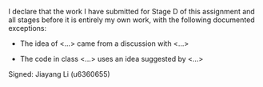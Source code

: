 I declare that the work I have submitted for Stage D of this assignment and all stages before it is entirely my own work, with the following documented exceptions:

* The idea of <...> came from a discussion with <...>

* The code in class <...> uses an idea suggested by <...>

Signed: Jiayang Li (u6360655)
